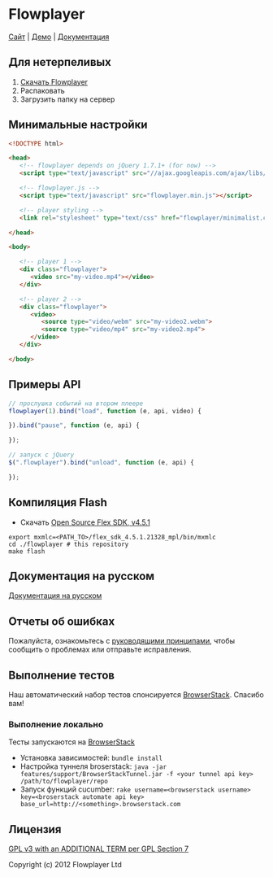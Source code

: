 
# Flowplayer

[Сайт](https://flowplayer.org) | [Демо](https://flowplayer.org/demos/) | [Документация](https://flowplayer.org/docs/)


## Для нетерпеливых

1. [Скачать Flowplayer](https://flowplayer.org/latest)
2. Распаковать
3. Загрузить папку на сервер


## Минимальные настройки

```html
<!DOCTYPE html>

<head>
   <!-- flowplayer depends on jQuery 1.7.1+ (for now) -->
   <script type="text/javascript" src="//ajax.googleapis.com/ajax/libs/jquery/1/jquery.min.js"></script>

   <!-- flowplayer.js -->
   <script type="text/javascript" src="flowplayer.min.js"></script>

   <!-- player styling -->
   <link rel="stylesheet" type="text/css" href="flowplayer/minimalist.css">

</head>

<body>

   <!-- player 1 -->
   <div class="flowplayer">
      <video src="my-video.mp4"></video>
   </div>

   <!-- player 2 -->
   <div class="flowplayer">
      <video>
         <source type="video/webm" src="my-video2.webm">
         <source type="video/mp4" src="my-video2.mp4">
      </video>
   </div>

</body>

```

## Примеры API

```js
// прослушка событий на втором плеере
flowplayer(1).bind("load", function (e, api, video) {

}).bind("pause", function (e, api) {

});

// запуск с jQuery
$(".flowplayer").bind("unload", function (e, api) {

});
```

## Компиляция Flash

- Скачать [Open Source Flex SDK, v4.5.1](http://opensource.adobe.com/wiki/display/flexsdk/Download+Flex+4.5)

```
export mxmlc=<PATH_TO>/flex_sdk_4.5.1.21328_mpl/bin/mxmlc
cd ./flowplayer # this repository
make flash
```

## Документация на русском

[Документация на русском](/docs/index.md)

## Отчеты об ошибках

Пожалуйста, ознакомьтесь с [руководящими принципами](CONTRIBUTING.md), чтобы сообщить о проблемах или отправьте исправления.

## Выполнение тестов

Наш автоматический набор тестов спонсируется [BrowserStack](http://browserstack.com). Спасибо вам!

### Выполнение локально

Тесты запускаются на [BrowserStack](http://browserstack.com)

 * Установка зависимостей: `bundle install`
 * Настройка туннеля broserstack: `java -jar features/support/BrowserStackTunnel.jar -f <your tunnel api key> /path/to/flowplayer/repo`
 * Запуск функций cucumber: `rake username=<browserstack username> key=<broserstack automate api key> base_url=http://<something>.browserstack.com`

## Лицензия

[GPL v3 with an ADDITIONAL TERM per GPL Section 7](LICENSE.md)

Copyright (c) 2012 Flowplayer Ltd
